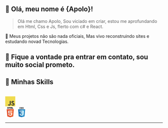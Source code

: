  
## 💜 Olá, meu nome é <strong>{Apolo}!</strong> 
  
 > Olá me chamo Apolo, Sou viciado em criar, estou me aprofundando em Html, Css e Js, flerto com c# e React.
  
 🔭 Meus projetos não são nada oficiais, Mas vivo reconstruindo sites e estudando novad Tecnologias.
  
 💬 Fique a vontade pra entrar em contato, sou muito social prometo.
 ---- 
  
 ## 🚀 Minhas Skills 
  
 <code> <img height="32" src="https://raw.githubusercontent.com/github/explore/80688e429a7d4ef2fca1e82350fe8e3517d3494d/topics/javascript/javascript.png" alt="Javascript"/> </code> 
 <code><img height="32" src="https://raw.githubusercontent.com/github/explore/80688e429a7d4ef2fca1e82350fe8e3517d3494d/topics/html/html.png" alt="HTML5"/></code> 
 <code><img height="32" src="https://raw.githubusercontent.com/github/explore/80688e429a7d4ef2fca1e82350fe8e3517d3494d/topics/css/css.png" alt="CSS"/></code> 

 ----
